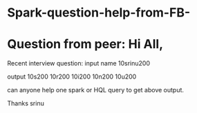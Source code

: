 # Spark-question-help-from-FB-

# Question from peer: Hi All,

Recent interview question:
input
name
10srinu200

output
10s200
10r200
10i200
10n200
10u200

can anyone help one spark or HQL query to get above output.

Thanks
srinu
